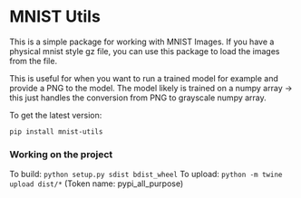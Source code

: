 # MNIST Utils

This is a simple package for working with MNIST Images. If you have a physical mnist style gz file, you can use this package to load the images from the file. 

This is useful for when you want to run a trained model for example and provide a PNG to the model. The model likely is trained on a numpy array -> this just handles the conversion from PNG to grayscale numpy array.


To get the latest version:

    pip install mnist-utils


### Working on the project

To build: `python setup.py sdist bdist_wheel`
To upload: `python -m twine upload dist/*` (Token name: pypi_all_purpose)


